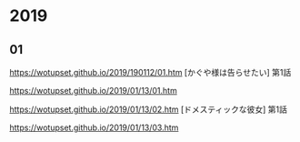 # 2019
## 01

https://wotupset.github.io/2019/190112/01.htm [かぐや様は告らせたい] 第1話

https://wotupset.github.io/2019/01/13/01.htm

https://wotupset.github.io/2019/01/13/02.htm [ドメスティックな彼女] 第1話

https://wotupset.github.io/2019/01/13/03.htm

